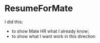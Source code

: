 # ResumeForMate
I did this:
- to show Mate HR what I already know;
- to show what I want work in this direction 
